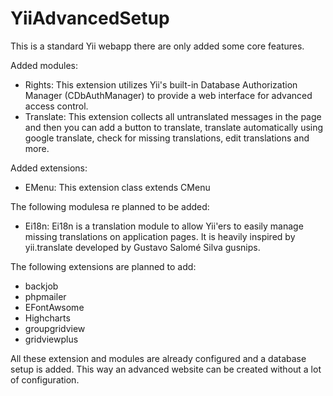 YiiAdvancedSetup
================

This is a standard Yii webapp there are only added some core features.

Added modules:
- Rights: This extension utilizes Yii's built-in Database Authorization Manager (CDbAuthManager) to provide a web interface for advanced access control.
- Translate: This extension collects all untranslated messages in the page and then you can add a button to translate, translate automatically using google translate, check for missing translations, edit translations and more.
  
Added extensions:
- EMenu: This extension class extends CMenu

The following modulesa re planned to be added:
- Ei18n: Ei18n is a translation module to allow Yii'ers to easily manage missing translations on application pages. It is heavily inspired by yii.translate developed by Gustavo Salomé Silva gusnips.
  
The following extensions are planned to add:
- backjob
- phpmailer
- EFontAwsome
- Highcharts
- groupgridview
- gridviewplus


All these extension and modules are already configured and a database setup is added. This way an advanced website can be created without a lot of configuration.
